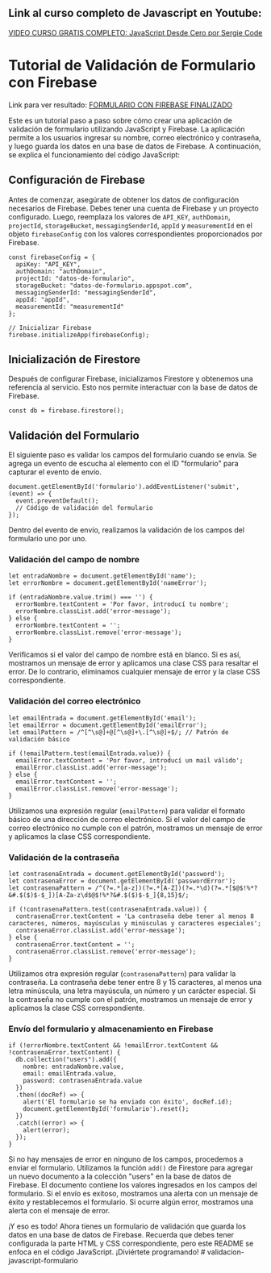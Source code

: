 ## Link al curso completo de Javascript en Youtube:
[VIDEO CURSO GRATIS COMPLETO: JavaScript Desde Cero por Sergie Code](https://youtu.be/N8Xt5rP_DUo)


# Tutorial de Validación de Formulario con Firebase

Link para ver resultado: [FORMULARIO CON FIREBASE FINALIZADO](https://validar-formulario-js.netlify.app/)

Este es un tutorial paso a paso sobre cómo crear una aplicación de validación de formulario utilizando JavaScript y Firebase. La aplicación permite a los usuarios ingresar su nombre, correo electrónico y contraseña, y luego guarda los datos en una base de datos de Firebase. A continuación, se explica el funcionamiento del código JavaScript:

## Configuración de Firebase

Antes de comenzar, asegúrate de obtener los datos de configuración necesarios de Firebase. Debes tener una cuenta de Firebase y un proyecto configurado. Luego, reemplaza los valores de `API_KEY`, `authDomain`, `projectId`, `storageBucket`, `messagingSenderId`, `appId` y `measurementId` en el objeto `firebaseConfig` con los valores correspondientes proporcionados por Firebase.

    const firebaseConfig = {
      apiKey: "API_KEY",
      authDomain: "authDomain",
      projectId: "datos-de-formulario",
      storageBucket: "datos-de-formulario.appspot.com",
      messagingSenderId: "messagingSenderId",
      appId: "appId",
      measurementId: "measurementId"
    };
    
    // Inicializar Firebase
    firebase.initializeApp(firebaseConfig);

## Inicialización de Firestore

Después de configurar Firebase, inicializamos Firestore y obtenemos una referencia al servicio. Esto nos permite interactuar con la base de datos de Firebase.

    const db = firebase.firestore();

## Validación del Formulario

El siguiente paso es validar los campos del formulario cuando se envía. Se agrega un evento de escucha al elemento con el ID "formulario" para capturar el evento de envío.

    document.getElementById('formulario').addEventListener('submit', (event) => {
      event.preventDefault();
      // Código de validación del formulario
    });

Dentro del evento de envío, realizamos la validación de los campos del formulario uno por uno.

### Validación del campo de nombre

    let entradaNombre = document.getElementById('name');
    let errorNombre = document.getElementById('nameError');
    
    if (entradaNombre.value.trim() === '') {
      errorNombre.textContent = 'Por favor, introducí tu nombre';
      errorNombre.classList.add('error-message');
    } else {
      errorNombre.textContent = '';
      errorNombre.classList.remove('error-message');
    }

Verificamos si el valor del campo de nombre está en blanco. Si es así, mostramos un mensaje de error y aplicamos una clase CSS para resaltar el error. De lo contrario, eliminamos cualquier mensaje de error y la clase CSS correspondiente.

### Validación del correo electrónico

    let emailEntrada = document.getElementById('email');
    let emailError = document.getElementById('emailError');
    let emailPattern = /^[^\s@]+@[^\s@]+\.[^\s@]+$/; // Patrón de validación básico
    
    if (!emailPattern.test(emailEntrada.value)) {
      emailError.textContent = 'Por favor, introducí un mail válido';
      emailError.classList.add('error-message');
    } else {
      emailError.textContent = '';
      emailError.classList.remove('error-message');
    }

Utilizamos una expresión regular (`emailPattern`) para validar el formato básico de una dirección de correo electrónico. Si el valor del campo de correo electrónico no cumple con el patrón, mostramos un mensaje de error y aplicamos la clase CSS correspondiente.

### Validación de la contraseña

    let contrasenaEntrada = document.getElementById('password');
    let contrasenaError = document.getElementById('passwordError');
    let contrasenaPattern = /^(?=.*[a-z])(?=.*[A-Z])(?=.*\d)(?=.*[$@$!%*?&#.$($)$-$_])[A-Za-z\d$@$!%*?&#.$($)$-$_]{8,15}$/;
    
    if (!contrasenaPattern.test(contrasenaEntrada.value)) {
      contrasenaError.textContent = 'La contraseña debe tener al menos 8 caracteres, números, mayúsculas y minúsculas y caracteres especiales';
      contrasenaError.classList.add('error-message');
    } else {
      contrasenaError.textContent = '';
      contrasenaError.classList.remove('error-message');
    }

Utilizamos otra expresión regular (`contrasenaPattern`) para validar la contraseña. La contraseña debe tener entre 8 y 15 caracteres, al menos una letra minúscula, una letra mayúscula, un número y un carácter especial. Si la contraseña no cumple con el patrón, mostramos un mensaje de error y aplicamos la clase CSS correspondiente.

### Envío del formulario y almacenamiento en Firebase

    if (!errorNombre.textContent && !emailError.textContent && !contrasenaError.textContent) {
      db.collection("users").add({
        nombre: entradaNombre.value,
        email: emailEntrada.value,
        password: contrasenaEntrada.value
      })
      .then((docRef) => {
        alert('El formulario se ha enviado con éxito', docRef.id);
        document.getElementById('formulario').reset();
      })
      .catch((error) => {
        alert(error);
      });
    }

Si no hay mensajes de error en ninguno de los campos, procedemos a enviar el formulario. Utilizamos la función `add()` de Firestore para agregar un nuevo documento a la colección "users" en la base de datos de Firebase. El documento contiene los valores ingresados en los campos del formulario. Si el envío es exitoso, mostramos una alerta con un mensaje de éxito y restablecemos el formulario. Si ocurre algún error, mostramos una alerta con el mensaje de error.

¡Y eso es todo! Ahora tienes un formulario de validación que guarda los datos en una base de datos de Firebase. Recuerda que debes tener configurada la parte HTML y CSS correspondiente, pero este README se enfoca en el código JavaScript. ¡Diviértete programando!
#   v a l i d a c i o n - j a v a s c r i p t - f o r m u l a r i o  
 